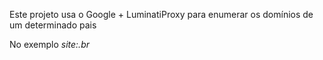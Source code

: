 Este projeto usa o Google + LuminatiProxy para enumerar os domínios de um determinado pais

No exemplo *site:.br*


